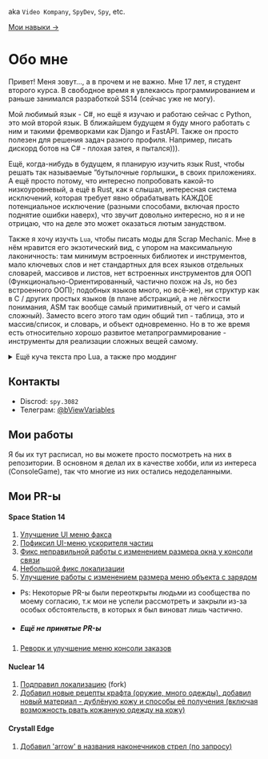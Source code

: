 aka `Video Kompany`, `SpyDev`, `Spy`, etc.

[Мои навыки ->](https://github.com/SpyDev14/SpyDev14/blob/main/my_skills.md)

# Обо мне
Привет! Меня зовут..., а в прочем и не важно. Мне 17 лет, я студент второго курса. В свободное время я увлекаюсь программированием и раньше занимался разработкой SS14 (сейчас уже не могу).

Мой любимый язык - C#, но ещё я изучаю и работаю сейчас с Python, это мой второй язык. В ближайшем будущем я буду много работать с ним и такими фремворками как Django и FastAPI. Также он просто полезен для решения задач разного профиля. Например, писать дискорд ботов на C# - плохая затея, я пытался))).

Ещё, когда-нибудь в будущем, я планирую изучить язык Rust, чтобы решать так называемые ”бутылочные горлышки„ в своих приложениях. А ещё просто потому, что интересно попробовать какой-то низкоуровневый, а ещё в Rust, как я слышал, интересная система исключений, которая требует явно обрабатывать КАЖДОЕ потенциальное исключение (разными способами, включая просто поднятие ошибки наверх), что звучит довольно интересно, но я и не отрицаю, что на деле это может оказаться лютым занудством.

Также я хочу изучть `Lua`, чтобы писать моды для Scrap Mechanic. Мне в нём нравится его экзотический вид, с упором на максимальную лаконичность: там минимум встроенных библиотек и инструментов, мало ключевых слов и нет стандартных для всех языков отдельных словарей, массивов и листов, нет встроенных инструментов для ООП (Функционально-Ориентированный, частично похож на Js, но без встроенного ООП); подобных языков много, но всё-же), ни структур как в C / других простых языков (в плане абстракций, а не лёгкости понимания, ASM так вообще самый примитивный, от чего и самый сложный). Заместо всего этого там один общий тип - таблица, это и массив/список, и словарь, и объект одновременно. Но в то же время есть относительно хорошо развитое метапрограммирование - инструменты для реализации сложных вещей самому.
<details>
  <summary>Ещё куча текста про Lua, а также про моддинг</summary>
Мне нравится как выглядит ООП в Lua, можно увидеть всю поднагтную работы классов и объектов, так как там всё строится на метатаблицах и функциях, то есть вы создаёте функции для создания таблиц определённого вида и после вы работаете с этими таблицами как с объектами, а наследование, инкапсуляцию и полиморфизм вы реализуете с помощью метатаблиц, которые определяют специфичное поведение (например, попытка обращения к несуществующему атрибуту таблицы, при реализации ООП вы бы сказали "попробуй поискать в родительской таблице"). Он лёгкий, так что проблем быть не должно. Кстати, это динамически типизированный, интерпретируемый язык.

Ой, чуть не забыл, ещё это встраиваемый язык! Совсем забыл сказать, почему же он такой примитивный и легковесный. Интерпретатор Lua весит всего 200кб! Это в 10 раз меньше, чем обычная png картинка (2мб)! Он в принципе очень часто используется как язык для написания игровых скриптов, и как язык для модов. Он используется в Project Zomboid, Scrap Mechanic, GMod и во многих других играх. Разработчики сами предоставляют API для написания модов (функции для взаимодействия с игрой).

Моддинг - это вообще отдельная тема, есть 2 вида: официально реализованный (обычно через Lua), то есть сами разработчики дали инструментарий и API для работы с игрой, либо от сообщества, основанный на DLL-инъекциях (встраивание скомпилированного кода в скомпилированные исходники самой игры). Такие моды пишут на компилируемых языках (например, Java, C++, C#). Всем известный Forge - это специальный инжектор кода, который нужен для создания сборок (множественной инъекции без конфликтов), из коробки предоставляющий удобный API. Хотя, такие крупные лаунчеры обычно делаются с поддержкой от самих разработчиков (Нотч шёл на встречу сообществу и помогал мододелам), это обычно делает такие лаунчеры стабильными и с гибким API.
  
</details>


## Контакты
- Discrod: `spy.3082`
- Телеграм: [@bViewVariables](https://web.telegram.org/k/#@bViewVariables)

## Мои работы
Я бы их тут расписал, но вы можете просто посмотреть на них в репозитории. В основном я делал их в качестве хобби, или из интереса (ConsoleGame), так что многие из них остались недоделанными.

## Мои PR-ы
#### Space Station 14
1. [Улучшение UI меню факса](https://github.com/space-wizards/space-station-14/pull/33825)
2. [Пофиксил UI-меню ускорителя частиц](https://github.com/space-wizards/space-station-14/pull/34037)
3. [Фикс неправильной работы с изменением размера окна у консоли связи](https://github.com/space-wizards/space-station-14/pull/33655)
4. [Небольшой фикс локализации](https://github.com/space-wizards/space-station-14/pull/33651)
5. [Улучшение работы с изменением размера меню объекта с зарядом](https://github.com/space-wizards/space-station-14/pull/34037)
- Ps: Некоторые PR-ы были переоткрыты людьми из сообщества по моему согласию, т.к мои не успели рассмотреть и закрыли из-за особых обстоятельств, в которых я был виноват лишь частично.

- ##### Ещё не принятые PR-ы
1. [Реворк и улучшение меню консоли заказов](https://github.com/space-wizards/space-station-14/pull/34052)

#### Nuclear 14
1. [Подправил локализацию](https://github.com/Corvax-Frontier/nuclear-14/commit/60e1aeefb13d6b989c60e4286828405e399c5388) (fork)
2. [Добавил новые рецепты крафта (оружие, много одежды), добавил новый материал - дублёную кожу и способы её получения (включая возможность рвать кожанную одежду на кожу)](https://github.com/Vault-Overseers/nuclear-14/pull/520)

#### Crystall Edge
1. [Добавил 'arrow' в названия наконечников стрел (по запросу)](https://github.com/crystallpunk-14/crystall-punk-14/pull/964)


<!---
SpyDev14/SpyDev14 is a ✨ special ✨ repository because its `README.md` (this file) appears on your GitHub profile.
You can click the Preview link to take a look at your changes.
--->
